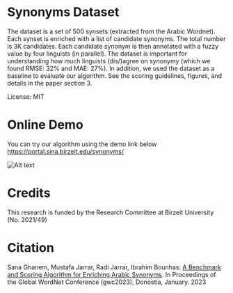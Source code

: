 # Synonyms Dataset
The dataset is a set of 500 synsets (extracted from the Arabic Wordnet). Each synset is enriched with a list of candidate synonyms. The total number is 3K candidates. Each candidate synonym is then annotated with a fuzzy value by four linguists (in parallel). The dataset is important for understanding how much linguists (dis/)agree on synonymy (which we found RMSE: 32% and MAE: 27%). In addition, we used the dataset as a baseline to evaluate our algorithm. See the scoring guidelines, figures, and details in the paper section 3.<br />

License: MIT

# Online Demo
You can try our algorithm using the demo link below <br />
https://portal.sina.birzeit.edu/synonyms/

![Alt text](https://portal.sina.birzeit.edu/synonyms/synonyms_screenshot.PNG)


# Credits
This research is funded by the Research Committee at Birzeit University (No. 2021/49)

# Citation
Sana Ghanem, Mustafa Jarrar, Radi Jarrar, Ibrahim Bounhas: [A Benchmark and Scoring Algorithm for Enriching Arabic Synonyms](http://www.jarrar.info/publications/GJJB23.pdf). In Proceedings of the Global WordNet Conference (gwc2023), Donostia, January. 2023
